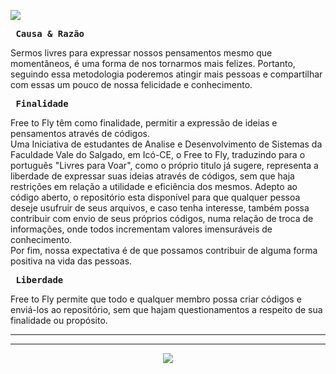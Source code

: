 <img src ="http://media-cache-ec0.pinimg.com/originals/ad/5f/5e/ad5f5e777ff6ff2fb5573612156a0684.jpg"></img>

<b><pre>                                        Causa & Razão</pre></b>

 Sermos livres para expressar nossos pensamentos mesmo que momentâneos, é uma forma de nos tornarmos mais felizes. Portanto, seguindo essa metodologia poderemos atingir mais pessoas e compartilhar com essas um pouco de nossa felicidade e conhecimento.

<b><pre>                                          Finalidade</pre></b>

 Free to Fly têm como finalidade, permitir a expressão de ideias e pensamentos através de códigos.<br>
 Uma Iniciativa de estudantes de Analise e Desenvolvimento de Sistemas da Faculdade Vale do Salgado, em Icó-CE,  o Free to Fly, traduzindo  para o português "Livres para Voar",  como o próprio titulo já sugere, representa a liberdade de expressar suas ideias através de códigos, sem  que haja restrições em relação a utilidade e  eficiência dos mesmos. Adepto ao código aberto, o repositório esta disponível para que qualquer pessoa deseje  usufruir de seus arquivos, e caso tenha interesse, também possa contribuir com envio de seus próprios códigos, numa relação de troca de informações, onde todos incrementam valores imensuráveis de conhecimento.<br>
 Por fim, nossa expectativa é de que possamos contribuir de alguma forma positiva na vida das pessoas.

<b><pre>                                          Liberdade</pre></b>

 Free to Fly permite que todo e qualquer membro possa criar códigos e enviá-los ao repositório, sem que hajam questionamentos a respeito de sua finalidade ou propósito.

___________________________________________________________

---------------------------------------------------------------- 
<center><img src = "http://i57.tinypic.com/ossi28.png"></img></center>
<g:plusone size="medium"></g:plusone>

